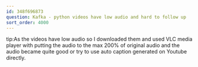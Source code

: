 ```yaml
---
id: 348f696873
question: Kafka - python videos have low audio and hard to follow up
sort_order: 4000
---
```


tip:As the videos have low audio so I downloaded them and used VLC media player with putting the audio to the max 200% of original audio and the audio became quite good or try to use auto caption generated on Youtube directly.

